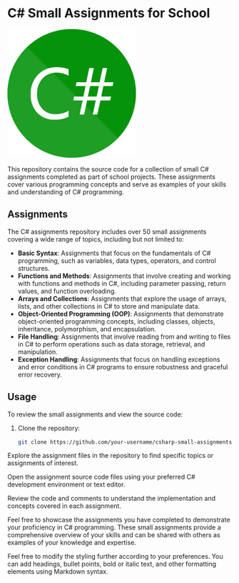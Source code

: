 # C# Small Assignments for School

![C# Logo](https://raw.githubusercontent.com/github/explore/main/topics/csharp/csharp.png)

This repository contains the source code for a collection of small C# assignments completed as part of school projects. These assignments cover various programming concepts and serve as examples of your skills and understanding of C# programming.

## Assignments

The C# assignments repository includes over 50 small assignments covering a wide range of topics, including but not limited to:

- **Basic Syntax**: Assignments that focus on the fundamentals of C# programming, such as variables, data types, operators, and control structures.
- **Functions and Methods**: Assignments that involve creating and working with functions and methods in C#, including parameter passing, return values, and function overloading.
- **Arrays and Collections**: Assignments that explore the usage of arrays, lists, and other collections in C# to store and manipulate data.
- **Object-Oriented Programming (OOP)**: Assignments that demonstrate object-oriented programming concepts, including classes, objects, inheritance, polymorphism, and encapsulation.
- **File Handling**: Assignments that involve reading from and writing to files in C# to perform operations such as data storage, retrieval, and manipulation.
- **Exception Handling**: Assignments that focus on handling exceptions and error conditions in C# programs to ensure robustness and graceful error recovery.

## Usage

To review the small assignments and view the source code:

1. Clone the repository:

   ```bash
   git clone https://github.com/your-username/csharp-small-assignments.git```
Explore the assignment files in the repository to find specific topics or assignments of interest.

Open the assignment source code files using your preferred C# development environment or text editor.

Review the code and comments to understand the implementation and concepts covered in each assignment.

Feel free to showcase the assignments you have completed to demonstrate your proficiency in C# programming. These small assignments provide a comprehensive overview of your skills and can be shared with others as examples of your knowledge and expertise.

Feel free to modify the styling further according to your preferences. You can add headings, bullet points, bold or italic text, and other formatting elements using Markdown syntax.
